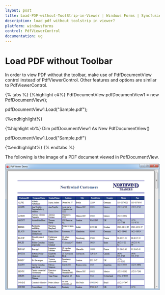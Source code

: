 ```yaml
---
layout: post
title: Load-PDF-without-ToolStrip-in-Viewer | Windows Forms | Syncfusion
description: load pdf without toolstrip in viewer?
platform: windowsforms
control: PdfViewerControl
documentation: ug
---
```


# Load PDF without Toolbar

In order to view PDF without the toolbar, make use of PdfDocumentView control instead of PdfViewerControl. Other features and options are similar to PdfViewerControl.


{% tabs %}
{%highlight c#%}
PdfDocumentView pdfDocumentView1 = new PdfDocumentView();

pdfDocumentView1.Load("Sample.pdf");

{%endhighlight%}

{%highlight vb%}
Dim pdfDocumentView1 As New PdfDocumentView()

pdfDocumentView1.Load("Sample.pdf")

{%endhighlight%}
{% endtabs %}

The following is the image of a PDF document viewed in PdfDocumentView.

![](Load-PDF-without-ToolStrip-in-Viewer_images/Load-PDF-without-ToolStrip-in-Viewer_img1.png)



